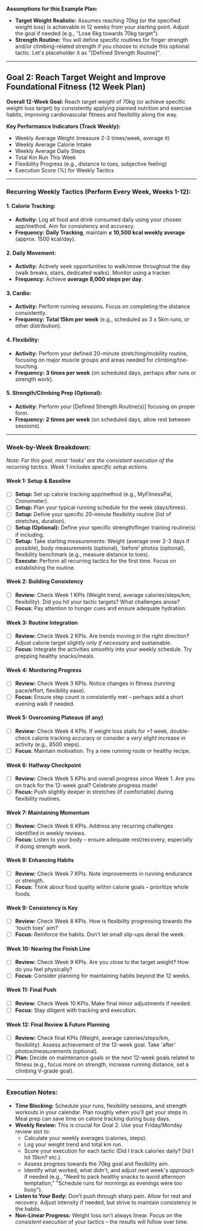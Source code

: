 **Assumptions for this Example Plan:**
- **Target Weight Realistic:** Assumes reaching 70kg (or the specified weight loss) is achievable in 12 weeks from your starting point. Adjust the goal if needed (e.g., "Lose 6kg towards 70kg target").
- **Strength Routine:** You will define specific routines for finger strength and/or climbing-related strength if you choose to include this optional tactic. Let's placeholder it as "[Defined Strength Routine]".
---
## Goal 2: Reach Target Weight and Improve Foundational Fitness (12 Week Plan)

**Overall 12-Week Goal:** Reach target weight of 70kg (or achieve specific weight loss target) by consistently applying planned nutrition and exercise habits, improving cardiovascular fitness and flexibility along the way.

**Key Performance Indicators (Track Weekly):**
- Weekly Average Weight (measure 2-3 times/week, average it)
- Weekly Average Calorie Intake
- Weekly Average Daily Steps
- Total Km Run This Week
- Flexibility Progress (e.g., distance to toes, subjective feeling)
- Execution Score (%) for Weekly Tactics
---
### Recurring Weekly Tactics (Perform Every Week, Weeks 1-12):
#### **1. Calorie Tracking:**
- **Activity:** Log all food and drink consumed daily using your chosen app/method. Aim for consistency and accuracy.
- **Frequency:** **Daily Tracking**, maintain **≤ 10,500 kcal weekly average** (approx. 1500 kcal/day).
#### **2. Daily Movement:**
- **Activity:** Actively seek opportunities to walk/move throughout the day (walk breaks, stairs, dedicated walks). Monitor using a tracker.
- **Frequency:** Achieve **average 8,000 steps per day**.
#### **3. Cardio:**
- **Activity:** Perform running sessions. Focus on completing the distance consistently.
- **Frequency:** **Total 15km per week** (e.g., scheduled as 3 x 5km runs, or other distribution).
#### **4. Flexibility:**
- **Activity:** Perform your defined 20-minute stretching/mobility routine, focusing on major muscle groups and areas needed for climbing/toe-touching.
- **Frequency:** **3 times per week** (on scheduled days, perhaps after runs or strength work).
#### **5. Strength/Climbing Prep (Optional):**
- **Activity:** Perform your [Defined Strength Routine(s)] focusing on proper form.
- **Frequency:** **2 times per week** (on scheduled days, allow rest between sessions).
---
### **Week-by-Week Breakdown:**
_Note: For this goal, most 'tasks' are the consistent execution of the recurring tactics. Week 1 includes specific setup actions._
#### **Week 1: Setup & Baseline**
- [ ] **Setup:** Set up calorie tracking app/method (e.g., MyFitnessPal, Cronometer).
- [ ] **Setup:** Plan your typical running schedule for the week (days/times).
- [ ] **Setup:** Define your specific 20-minute flexibility routine (list of stretches, duration).
- [ ] **Setup (Optional):** Define your specific strength/finger training routine(s) if including.
- [ ] **Setup:** Take starting measurements: Weight (average over 2-3 days if possible), body measurements (optional), 'before' photos (optional), flexibility benchmark (e.g., measure distance to toes).
- [ ] **Execute:** Perform all recurring tactics for the first time. Focus on establishing the routine.
#### **Week 2: Building Consistency**
- [ ] **Review:** Check Week 1 KPIs (Weight trend, average calories/steps/km, flexibility). Did you hit your tactic targets? What challenges arose?
- [ ] **Focus:** Pay attention to hunger cues and ensure adequate hydration.
#### **Week 3: Routine Integration**
- [ ] **Review:** Check Week 2 KPIs. Are trends moving in the right direction? Adjust calorie target slightly _only if necessary_ and sustainable.
- [ ] **Focus:** Integrate the activities smoothly into your weekly schedule. Try prepping healthy snacks/meals.
#### **Week 4: Monitoring Progress**
- [ ] **Review:** Check Week 3 KPIs. Notice changes in fitness (running pace/effort, flexibility ease).
- [ ] **Focus:** Ensure step count is consistently met – perhaps add a short evening walk if needed.
#### **Week 5: Overcoming Plateaus (if any)**
- [ ] **Review:** Check Week 4 KPIs. If weight loss stalls for >1 week, double-check calorie tracking accuracy or consider a _very slight_ increase in activity (e.g., 8500 steps).
- [ ] **Focus:** Maintain motivation. Try a new running route or healthy recipe.
#### **Week 6: Halfway Checkpoint**
- [ ] **Review:** Check Week 5 KPIs and overall progress since Week 1. Are you on track for the 12-week goal? Celebrate progress made!
- [ ] **Focus:** Push slightly deeper in stretches (if comfortable) during flexibility routines.
#### **Week 7: Maintaining Momentum**
- [ ] **Review:** Check Week 6 KPIs. Address any recurring challenges identified in weekly reviews.
- [ ] **Focus:** Listen to your body – ensure adequate rest/recovery, especially if doing strength work.
#### **Week 8: Enhancing Habits**
- [ ] **Review:** Check Week 7 KPIs. Note improvements in running endurance or strength.
- [ ] **Focus:** Think about food quality within calorie goals – prioritize whole foods.
#### **Week 9: Consistency is Key**
- [ ] **Review:** Check Week 8 KPIs. How is flexibility progressing towards the 'touch toes' aim?
- [ ] **Focus:** Reinforce the habits. Don't let small slip-ups derail the week.
#### **Week 10: Nearing the Finish Line**
- [ ] **Review:** Check Week 9 KPIs. Are you close to the target weight? How do you feel physically?
- [ ] **Focus:** Consider planning for maintaining habits beyond the 12 weeks.
#### **Week 11: Final Push**
- [ ] **Review:** Check Week 10 KPIs. Make final minor adjustments if needed.
- [ ] **Focus:** Stay diligent with tracking and execution.
#### **Week 12: Final Review & Future Planning**
- [ ] **Review:** Check final KPIs (Weight, average calories/steps/km, flexibility). Assess achievement of the 12-week goal. Take 'after' photos/measurements (optional).
- [ ] **Plan:** Decide on maintenance goals or the next 12-week goals related to fitness (e.g., focus more on strength, increase running distance, set a climbing V-grade goal).
---
### **Execution Notes:**
- **Time Blocking:** Schedule your runs, flexibility sessions, and strength workouts in your calendar. Plan roughly when you'll get your steps in. Meal prep can save time on calorie tracking during busy days.
- **Weekly Review:** This is crucial for Goal 2. Use your Friday/Monday review slot to:
    - Calculate your weekly averages (calories, steps).
    - Log your weight trend and total km run.
    - Score your execution for each tactic (Did I track calories daily? Did I hit 15km? etc.).
    - Assess progress towards the 70kg goal and flexibility aim.
    - Identify what worked, what didn't, and adjust next week's _approach_ if needed (e.g., "Need to pack healthy snacks to avoid afternoon temptation," "Schedule runs for mornings as evenings were too busy").
- **Listen to Your Body:** Don't push through sharp pain. Allow for rest and recovery. Adjust intensity if needed, but strive to maintain consistency in the habits.
- **Non-Linear Progress:** Weight loss isn't always linear. Focus on the _consistent execution_ of your tactics – the results will follow over time.
